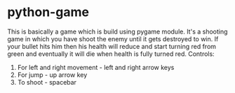 # python-game
This is basically a game which is build using pygame module. It's a shooting game in which you have shoot the enemy until it gets destroyed to win.
If your bullet hits him then his health will reduce and start turning red from green and eventually it will die when health is fully turned red.
Controls:
1. For left and right movement - left and right arrow keys
2. For jump - up arrow key
3. To shoot - spacebar
